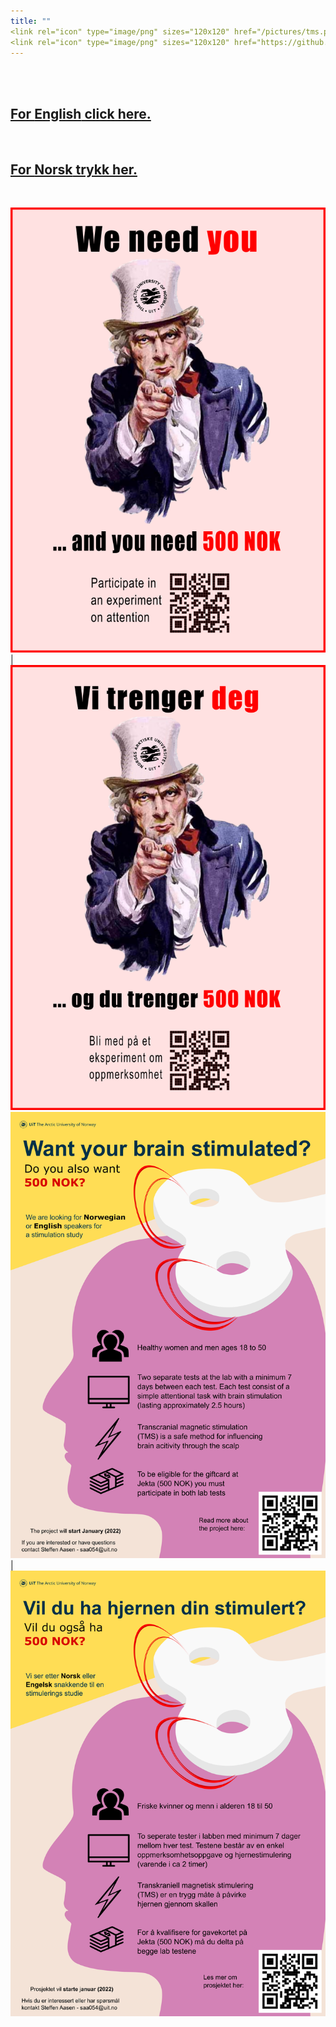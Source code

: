 ```yaml
---
title: ""
<link rel="icon" type="image/png" sizes="120x120" href="/pictures/tms.png"/>
<link rel="icon" type="image/png" sizes="120x120" href="https://github.com/uitpsypro/1/blob/main/pictures/tms.png?raw=true"/>
---
```




<br/>
<br/>



## [For **English** click here.](https://uitpsypro.github.io/1/eng-info)
<br/>


## [For **Norsk** trykk her.](https://uitpsypro.github.io/1/nor-info)
<br/>

![English Poster](/pictures/new-poster-eng.png) | ![Norsk Poster](/pictures/new-poster-nor.png) 
![English poster](/pictures/poster_eng1.png) | ![Norsk poster](/pictures/poster_nor1.png) 


<!---
![Norsk poster](/pictures/1-nor-poster-2.png)


![test](/pictures/poster.png)
-->
